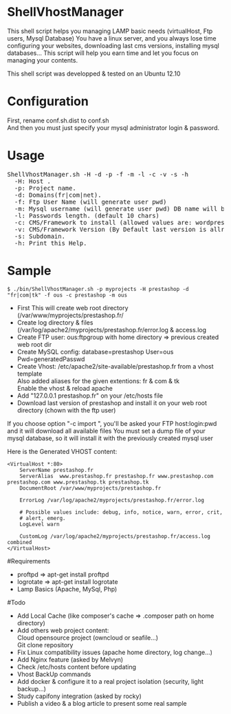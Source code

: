 ShellVhostManager
=================

This shell script helps you managing LAMP basic needs (virtualHost, Ftp users, Mysql Database)
You have a linux server, and you always lose time configuring your websites, downloading last cms versions, installing mysql databases...
This script will help you earn time and let you focus on managing your contents.

This shell script was developped & tested on an Ubuntu 12.10 

Configuration
=================

First, rename conf.sh.dist to conf.sh  
And then you must just specify your mysql administrator login & password.  


Usage
=================

<pre>ShellVhostManager.sh -H -d -p -f -m -l -c -v -s -h  
  -H: Host .  
  -p: Project name.  
  -d: Domains(fr|com|net).  
  -f: Ftp User Name (will generate user pwd)  
  -m: Mysql username (will generate user pwd) DB name will be the host name  
  -l: Passwords length. (default 10 chars)  
  -c: CMS/Framework to install (allowed values are: wordpress, prestashop, sf2, import)  
  -v: CMS/Framework Version (By Default last version is allready set)  
  -s: Subdomain.  
  -h: Print this Help.  
</pre>

Sample
=================



    $ ./bin/ShellVhostManager.sh -p myprojects -H prestashop -d "fr|com|tk" -f ous -c prestashop -m ous

- First This will create web root directory (/var/www/myprojects/prestashop.fr/
- Create log directory & files (/var/log/apache2/myprojects/prestashop.fr/error.log & access.log
- Create FTP user: ous:ftpgroup with home directory => previous created web root dir
- Create MySQL config: database=prestashop User=ous Pwd=generatedPasswd
- Create Vhost: /etc/apache2/site-available/prestashop.fr from a vhost template  
Also added aliases for the given extentions: fr & com & tk  
Enable the vhost & reload apache 
- Add "127.0.0.1 prestashop.fr" on your /etc/hosts file
- Download last version of prestashop and install it on your web root directory (chown with the ftp user)

If you choose option "-c import ", you'll be asked your FTP host:login:pwd and it will download all available files
You must set a dump file of your mysql database, so it will install it with the previously created mysql user

Here is the Generated VHOST content:


    <VirtualHost *:80>
        ServerName prestashop.fr
        ServerAlias  www.prestashop.fr prestashop.fr www.prestashop.com prestashop.com www.prestashop.tk prestashop.tk
        DocumentRoot /var/www/myprojects/prestashop.fr
        
        ErrorLog /var/log/apache2/myprojects/prestashop.fr/error.log

        # Possible values include: debug, info, notice, warn, error, crit,
        # alert, emerg.
        LogLevel warn

        CustomLog /var/log/apache2/myprojects/prestashop.fr/access.log combined
    </VirtualHost>


#Requirements

- proftpd => apt-get install proftpd 
- logrotate => apt-get install logrotate
- Lamp Basics (Apache, MySql, Php)
  
#Todo
- Add Local Cache (like composer's cache => .composer path on home directory)  
- Add others web project content:  
 Cloud opensource project (owncloud or seafile...)  
 Git clone repository  
- Fix Linux compatibility issues (apache home directory, log change...)  
- Add Nginx feature (asked by Melvyn)  
- Check /etc/hosts content before updating  
- Vhost BackUp commands  
- Add docker & configure it to a real project isolation (security, light backup...)  
- Study capifony integration (asked by rocky)  
- Publish a video & a blog article to present some real sample  
